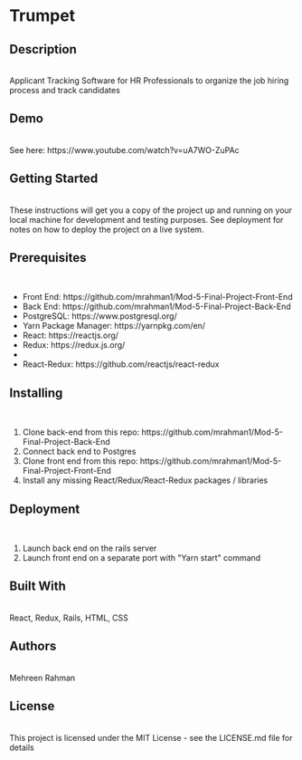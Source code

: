 <h1> Trumpet </h1>

<h2> Description </h2> <br/>
Applicant Tracking Software for HR Professionals to organize the job hiring process and track candidates

<h2> Demo </h2> <br/>
See here: https://www.youtube.com/watch?v=uA7WO-ZuPAc

<h2> Getting Started </h2> <br/>
These instructions will get you a copy of the project up and running on your local machine for development and testing purposes. See deployment for notes on how to deploy the project on a live system.

<h2> Prerequisites </h2> <br/>
<ul>
  <li> Front End: https://github.com/mrahman1/Mod-5-Final-Project-Front-End </li>
  <li> Back End: https://github.com/mrahman1/Mod-5-Final-Project-Back-End </li>
  <li> PostgreSQL: https://www.postgresql.org/ </li>
  <li> Yarn Package Manager: https://yarnpkg.com/en/ </li>
  <li> React: https://reactjs.org/ </li>
  <li> Redux: https://redux.js.org/ <li>
  <li> React-Redux: https://github.com/reactjs/react-redux </li>
 </ul> 


<h2> Installing </h2> <br/>
<ol>
  <li> Clone back-end from this repo: https://github.com/mrahman1/Mod-5-Final-Project-Back-End </li>
  <li> Connect back end to Postgres </li>
  <li> Clone front end from this repo: https://github.com/mrahman1/Mod-5-Final-Project-Front-End
  <li> Install any missing React/Redux/React-Redux packages / libraries </li>
  </ol>

<h2> Deployment </h2> <br/>
<ol>
  <li> Launch back end on the rails server </li>
  <li> Launch front end on a separate port with "Yarn start" command </li>
  </ol>


<h2> Built With </h2> <br/>
React, Redux, Rails, HTML, CSS


<h2> Authors </h2> <br/>
Mehreen Rahman

<h2> License </h2> <br/>           
This project is licensed under the MIT License - see the LICENSE.md file for details
